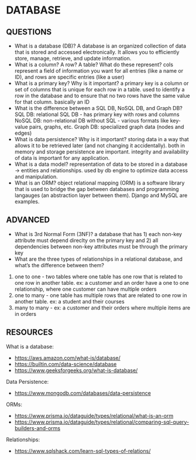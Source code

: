 # DATABASE

## QUESTIONS

- What is a database (DB)?
A database is an organized collection of data that is stored and accessed electronically. It allows you to efficiently store, manage, retrieve, and update information.
- What is a column? A row? A table? What do these represent?
cols represent a field of information you want for all entries (like a name or ID), and rows are specific entries (like a user)
- What is a primary key? Why is it important?
a primary key is a column or set of columns that is unique for each row in a table. used to identify a row in the database and to ensure that no two rows have the same value for that column. basically an ID
- What is the difference between a SQL DB, NoSQL DB, and Graph DB?
SQL DB: relational SQL DB - has primary key with rows and columns
NoSQL DB: non-relational DB without SQL - various formats like key-value pairs, graphs, etc.
Graph DB: specialized graph data (nodes and edges)
- What is data persistence? Why is it important?
storing data in a way that allows it to be retrieved later (and not changing it accidentally). both in memory and storage persistence are important. integrity and availability of data is important for any application.
- What is a data model?
representation of data to be stored in a database -> entities and relationships. used by db engine to optimize data access and manipulation. 
- What is an ORM?
object relational mapping (ORM) is a software library that is used to bridge the gap between databases and programming langauges (an abstraction layer between them). Django and MySQL are examples. 

## ADVANCED

- What is 3rd Normal Form (3NF)?
a database that has 1) each non-key attribute must depend direclty on the primary key and 2) all dependencies between non-key attributes must be through the primary key
- What are the three types of relationships in a relational database, and what’s the difference between them?
1) one to one - two tables where one table has one row that is related to one row in another table. ex: a customer and an order have a one to one relationship, where one customer can have multiple orders
2) one to many - one table has multiple rows that are related to one row in another table. ex: a student and their courses 
3) many to many - ex: a customer and their orders where multiple items are in orders

## RESOURCES

What is a database:

- https://aws.amazon.com/what-is/database/
- https://builtin.com/data-science/database
- https://www.geeksforgeeks.org/what-is-database/

Data Persistence:

- https://www.mongodb.com/databases/data-persistence

ORMs:

- https://www.prisma.io/dataguide/types/relational/what-is-an-orm
- https://www.prisma.io/dataguide/types/relational/comparing-sql-query-builders-and-orms

Relationships:

- https://www.sqlshack.com/learn-sql-types-of-relations/
